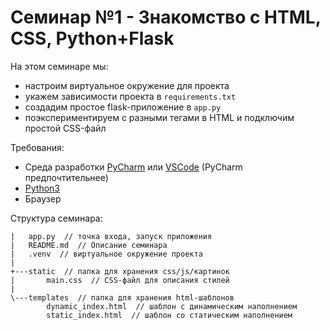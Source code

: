 # Семинар №1 - Знакомство с HTML, CSS, Python+Flask

На этом семинаре мы:
- настроим виртуальное окружение для проекта
- укажем завиcимости проекта в `requirements.txt`
- создадим простое flask-приложение в `app.py`
- поэкспериментируем с разными тегами в HTML и подключим простой CSS-файл

Требования:
- Среда разработки [PyCharm](https://www.jetbrains.com/pycharm/download) или [VSCode](https://code.visualstudio.com/) (PyCharm предпочтительнее)
- [Python3](https://www.python.org/downloads/)
- Браузер

Структура семинара:
```
|   app.py  // точка входа, запуск приложения
|   README.md  // Описание семинара
|   .venv  // виртуальное окружение проекта  
| 
+---static  // папка для хранения css/js/картинок
|       main.css  // CSS-файл для описания стилей
|       
\---templates  // папка для хранения html-шаблонов
        dynamic_index.html  // шаблон с динамическим наполнением
        static_index.html  // шаблон со статическим наполнением
```
